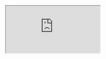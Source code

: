 <iframe is="x-frame-bypass" src="https://superb-suit-e4e.notion.site/155faa6f0ba9808fafb7fdfe2a96616e"></iframe>
